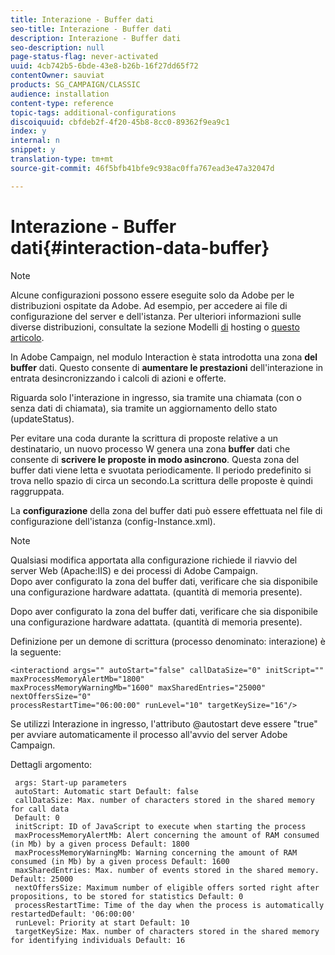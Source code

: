 ```yaml
---
title: Interazione - Buffer dati
seo-title: Interazione - Buffer dati
description: Interazione - Buffer dati
seo-description: null
page-status-flag: never-activated
uuid: 4cb742b5-6bde-43e8-b26b-16f27dd65f72
contentOwner: sauviat
products: SG_CAMPAIGN/CLASSIC
audience: installation
content-type: reference
topic-tags: additional-configurations
discoiquuid: cbfdeb2f-4f20-45b8-8cc0-89362f9ea9c1
index: y
internal: n
snippet: y
translation-type: tm+mt
source-git-commit: 46f5bfb41bfe9c938ac0ffa767ead3e47a32047d

---
```



# Interazione - Buffer dati{#interaction-data-buffer}

>[!NOTE]
>
>Alcune configurazioni possono essere eseguite solo da Adobe per le distribuzioni ospitate da Adobe. Ad esempio, per accedere ai file di configurazione del server e dell&#39;istanza. Per ulteriori informazioni sulle diverse distribuzioni, consultate la sezione Modelli [di](../../installation/using/hosting-models.md) hosting o [questo articolo](https://helpx.adobe.com/campaign/kb/acc-on-prem-vs-hosted.html).

In Adobe Campaign, nel modulo Interaction è stata introdotta una zona **del buffer** dati. Questo consente di **aumentare le prestazioni** dell&#39;interazione in entrata desincronizzando i calcoli di azioni e offerte.

Riguarda solo l&#39;interazione in ingresso, sia tramite una chiamata (con o senza dati di chiamata), sia tramite un aggiornamento dello stato (updateStatus).

Per evitare una coda durante la scrittura di proposte relative a un destinatario, un nuovo processo W genera una zona **buffer** dati che consente di **scrivere le proposte in modo asincrono**. Questa zona del buffer dati viene letta e svuotata periodicamente. Il periodo predefinito si trova nello spazio di circa un secondo.La scrittura delle proposte è quindi raggruppata.

La **configurazione** della zona del buffer dati può essere effettuata nel file di configurazione dell&#39;istanza (config-Instance.xml).

>[!NOTE]
>
>Qualsiasi modifica apportata alla configurazione richiede il riavvio del server Web (Apache:IIS) e dei processi di Adobe Campaign.\
>Dopo aver configurato la zona del buffer dati, verificare che sia disponibile una configurazione hardware adattata. (quantità di memoria presente).

Dopo aver configurato la zona del buffer dati, verificare che sia disponibile una configurazione hardware adattata. (quantità di memoria presente).

Definizione per un demone di scrittura (processo denominato: interazione) è la seguente:

```
<interactiond args="" autoStart="false" callDataSize="0" initScript="" maxProcessMemoryAlertMb="1800"
maxProcessMemoryWarningMb="1600" maxSharedEntries="25000" nextOffersSize="0"
processRestartTime="06:00:00" runLevel="10" targetKeySize="16"/>
```

Se utilizzi Interazione in ingresso, l&#39;attributo @autostart deve essere &quot;true&quot; per avviare automaticamente il processo all&#39;avvio del server Adobe Campaign.

Dettagli argomento:

```
 args: Start-up parameters 
 autoStart: Automatic start Default: false 
 callDataSize: Max. number of characters stored in the shared memory for call data
 Default: 0 
 initScript: ID of JavaScript to execute when starting the process 
 maxProcessMemoryAlertMb: Alert concerning the amount of RAM consumed (in Mb) by a given process Default: 1800 
 maxProcessMemoryWarningMb: Warning concerning the amount of RAM consumed (in Mb) by a given process Default: 1600 
 maxSharedEntries: Max. number of events stored in the shared memory. Default: 25000 
 nextOffersSize: Maximum number of eligible offers sorted right after propositions, to be stored for statistics Default: 0 
 processRestartTime: Time of the day when the process is automatically restartedDefault: '06:00:00' 
 runLevel: Priority at start Default: 10 
 targetKeySize: Max. number of characters stored in the shared memory for identifying individuals Default: 16 
```

